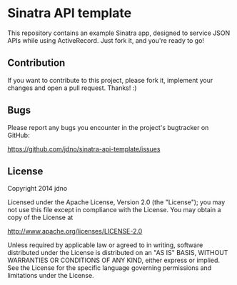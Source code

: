 # Sinatra API template

This repository contains an example Sinatra app, designed to service JSON APIs while using ActiveRecord. Just fork it,
and you're ready to go!

## Contribution

If you want to contribute to this project, please fork it, implement your changes and open a pull request. Thanks! :)

## Bugs

Please report any bugs you encounter in the project's bugtracker on GitHub:

https://github.com/jdno/sinatra-api-template/issues

## License

Copyright 2014 jdno

Licensed under the Apache License, Version 2.0 (the "License");
you may not use this file except in compliance with the License.
You may obtain a copy of the License at

http://www.apache.org/licenses/LICENSE-2.0

Unless required by applicable law or agreed to in writing, software
distributed under the License is distributed on an "AS IS" BASIS,
WITHOUT WARRANTIES OR CONDITIONS OF ANY KIND, either express or implied.
See the License for the specific language governing permissions and
limitations under the License.
